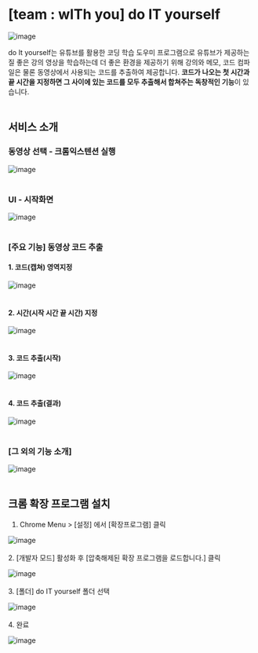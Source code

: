 # [team : wITh you] do IT yourself 
![image](https://user-images.githubusercontent.com/77157003/145246466-49a04428-dede-4c94-9dca-ac9b0e8501f4.png)

do It yourself는 유튜브를 활용한 코딩 학습 도우미 프로그램으로 유튜브가 제공하는 질 좋은 강의 영상을 학습하는데 더 좋은 환경을 제공하기 위해 강의와 메모, 코드 컴파일은 물론 동영상에서 사용되는 코드를 추출하여 제공합니다. **코드가 나오는 첫 시간과 끝 시간을 지정하면 그 사이에 있는 코드를 모두 추출해서 합쳐주는 독창적인 기능**이 있습니다.<br/><br/>

## 서비스 소개

### 동영상 선택 - 크롬익스텐션 실행

![image](https://user-images.githubusercontent.com/77157003/145253538-132108b0-a0a4-4c85-904e-677bd099100d.png)<br/><br/>

### UI - 시작화면

![image](https://user-images.githubusercontent.com/77157003/145250832-9ae2b119-4d6c-45f4-8a3d-8debfd9fc9c8.png)<br/><br/>

### [주요 기능] 동영상 코드 추출
#### 1. 코드(캡쳐) 영역지정

![image](https://user-images.githubusercontent.com/77157003/145253262-bf4051b5-feac-4659-859e-2c98382cc51c.png)<br/><br/>
  
#### 2. 시간(시작 시간 끝 시간) 지정

![image](https://user-images.githubusercontent.com/77157003/145253219-2e1163f2-7a8a-4d71-af02-2631431e60d0.png)<br/><br/>

#### 3. 코드 추출(시작)

![image](https://user-images.githubusercontent.com/77157003/145250898-b7043a4a-9932-4a3e-8a22-8245f241039f.png)<br/><br/>

#### 4. 코드 추출(결과)

![image](https://user-images.githubusercontent.com/77157003/145253797-baebb7ec-d0b0-4d41-9962-ba11b9323548.png)<br/><br/>

### [그 외의 기능 소개]
![image](https://user-images.githubusercontent.com/77157003/145254730-6e676b09-e0dc-4653-b110-789680835f56.png)<br/><br/>


## 크롬 확장 프로그램 설치
1. Chrome Menu > [설정] 에서 [확장프로그램] 클릭<br/>

![image](https://user-images.githubusercontent.com/77157003/145247771-7fc12e47-e2c8-44a6-bcda-7e61090eaf8f.png)  <br/><br/>
2. [개발자 모드] 활성화 후 [압축해제된 확장 프로그램을 로드합니다.] 클릭 <br/>

![image](https://user-images.githubusercontent.com/77157003/145248116-0531de85-eff8-4b8f-aa00-ca3cfaf311b3.png)  <br/><br/>
3. [폴더] do IT yourself 폴더 선택<br/>

![image](https://user-images.githubusercontent.com/77157003/145248356-eaaf1426-d35f-4e67-82b8-f5879d764cf7.png)  <br/><br/>
4. 완료<br/>

![image](https://user-images.githubusercontent.com/77157003/145248416-d302698e-10f2-4290-be9d-ff4221a6a5c2.png)  <br/><br/>

